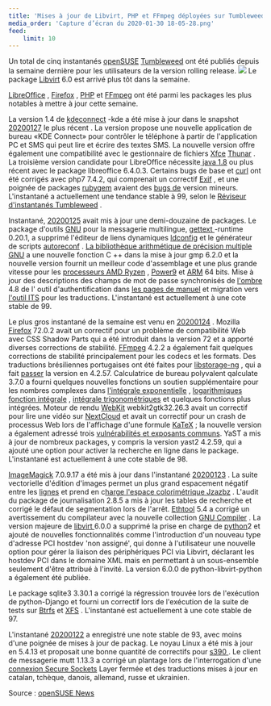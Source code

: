 ```yaml
---
title: 'Mises à jour de Libvirt, PHP et FFmpeg déployées sur Tumbleweed'
media_order: 'Capture d’écran du 2020-01-30 18-05-28.png'
feed:
    limit: 10
---
```


Un total de cinq instantanés [openSUSE](https://www.opensuse.org/) [Tumbleweed](https://en.opensuse.org/Portal:Tumbleweed) ont été publiés depuis la semaine dernière pour les utilisateurs de la version rolling release.
![](http://https://news.opensuse.org/wp-content/uploads/2016/05/Tumbleweed-black-green-300x127.png)
Le package [Libvirt](https://libvirt.org/) 6.0 est arrivé plus tôt dans la semaine.

[LibreOffice](https://www.libreoffice.org/) , [Firefox](https://www.mozilla.org/en-US/firefox/) , [PHP](https://www.php.net/) et [FFmpeg](https://www.ffmpeg.org/) ont été parmi les packages les plus notables à mettre à jour cette semaine.

La version 1.4 de [kdeconnect](https://community.kde.org/KDEConnect) -kde a été mise à jour dans le snapshot [20200127](https://lists.opensuse.org/opensuse-factory/2020-01/msg00305.html) le plus récent . La version propose une nouvelle application de bureau «KDE Connect» pour contrôler le téléphone à partir de l'application PC et SMS qui peut lire et écrire des textes SMS. La nouvelle version offre également une compatibilité avec le gestionnaire de fichiers [Xfce](https://www.xfce.org/) [Thunar](https://en.wikipedia.org/wiki/Thunar) . La troisième version candidate pour LibreOffice nécessite[ java 1.8](https://www.java.com/download/) ou plus récent avec le package libreoffice 6.4.0.3. Certains bugs de base et [curl](https://curl.haxx.se/) ont été corrigés avec php7 7.4.2, qui comprenait un correctif [Exif](https://en.wikipedia.org/wiki/Exif) , et une poignée de packages [rubygem](https://rubygems.org/) avaient des [bugs de](https://rubygems.org/) version mineurs. L'instantané a actuellement une tendance stable à 99, selon le [Réviseur d'instantanés Tumbleweed](http://review.tumbleweed.boombatower.com/) .

Instantané, [20200125](https://lists.opensuse.org/opensuse-factory/2020-01/msg00287.html) avait mis à jour une demi-douzaine de packages. Le package d'outils [GNU](https://www.gnu.org/home.en.html) pour la messagerie multilingue, [gettext ](https://www.gnu.org/software/gettext/)-runtime 0.20.1, a supprimé l'éditeur de liens dynamiques [ldconfig](http://man7.org/linux/man-pages/man8/ldconfig.8.html) et le générateur de scripts [autoreconf](https://www.geeksforgeeks.org/autoreconf-command-in-linux-with-examples/) . [La bibliothèque arithmétique de précision multiple GNU](https://gmplib.org/) a une nouvelle fonction C ++ dans la mise à jour gmp 6.2.0 et la nouvelle version fournit un meilleur code d'assemblage et une plus grande vitesse pour les [processeurs AMD Ryzen](https://www.amd.com/en/ryzen) , [Power9](https://en.wikipedia.org/wiki/POWER9) et [ARM](https://www.arm.com/) 64 bits. Mise à jour des descriptions des champs de mot de passe synchronisés de [l'ombre](https://github.com/shadow-maint/shadow) 4.8 de l' outil d'authentification dans [les pages de manuel](https://en.wikipedia.org/wiki/Man_page) et migration vers [l'outil ITS](http://itstool.org/) pour les traductions. L'instantané est actuellement à une cote stable de 99.

Le plus gros instantané de la semaine est venu en [20200124](https://lists.opensuse.org/opensuse-factory/2020-01/msg00286.html) . Mozilla [Firefox](https://www.mozilla.org/en-US/firefox/) 72.0.2 avait un correctif pour un problème de compatibilité Web avec CSS Shadow Parts qui a été introduit dans la version 72 et a apporté diverses corrections de stabilité. [FFmpeg](https://www.ffmpeg.org/) 4.2.2 a également fait quelques corrections de stabilité principalement pour les codecs et les formats. Des traductions brésiliennes portugaises ont été faites pour [libstorage-ng](https://github.com/openSUSE/libstorage-ng) , qui a fait [passer](https://github.com/openSUSE/libstorage-ng) la version en 4.2.57. Calculatrice de bureau polyvalent qalculate 3.7.0 a fourni quelques nouvelles fonctions un soutien supplémentaire pour les nombres complexes dans [l'intégrale exponentielle](https://en.wikipedia.org/wiki/Exponential_integral) , [logarithmiques fonction intégrale](https://en.wikipedia.org/wiki/Logarithmic_integral_function) , [intégrale trigonométriques](https://en.wikipedia.org/wiki/List_of_integrals_of_trigonometric_functions) et quelques fonctions plus intégrées. Moteur de rendu [WebKit](https://software.opensuse.org/package/webkit2gtk3) webkit2gtk32.26.3 avait un correctif pour lire une vidéo sur [NextCloud](https://nextcloud.com/) et avait un correctif pour un crash de processus Web lors de l'affichage d'une formule [KaTeX](https://github.com/KaTeX/KaTeX) ; la nouvelle version a également adressé trois [vulnérabilités et exposants communs](https://en.wikipedia.org/wiki/Common_Vulnerabilities_and_Exposures). YaST a mis à jour de nombreux packages, y compris la version yast2 4.2.59, qui a ajouté une option pour activer la recherche en ligne dans le package. L'instantané est actuellement à une cote stable de 98.

[ImageMagick](https://www.imagemagick.org/) 7.0.9.17 a été mis à jour dans l'instantané [20200123](https://lists.opensuse.org/opensuse-factory/2020-01/msg00282.html) . La suite vectorielle d'édition d'images permet un plus grand espacement négatif entre les [lignes](http://im.snibgo.com/jzazbz.htm) et prend en c[harge l'espace colorimétrique Jzazbz](http://im.snibgo.com/jzazbz.htm) . L'audit du package de journalisation 2.8.5 a mis à jour les tables de recherche et corrigé le défaut de segmentation lors de l'arrêt. [Ethtool](https://en.wikipedia.org/wiki/Ethtool) 5.4 a corrigé un avertissement du compilateur avec la nouvelle collection [GNU Compiler](https://gcc.gnu.org/) . La version majeure de [libvirt ](https://www.libvirt.org/news.html)6.0.0 a supprimé la prise en charge de [python](https://www.python.org/download/releases/2.0/)2 et ajouté de nouvelles fonctionnalités comme l'introduction d'un nouveau type d'adresse PCI hostdev 'non assigné', qui donne à l'utilisateur une nouvelle option pour gérer la liaison des périphériques PCI via Libvirt, déclarant les hostdev PCI dans le domaine XML mais en permettant à un sous-ensemble seulement d'être attribué à l'invité. La version 6.0.0 de python-libvirt-python a également été publiée.

Le package sqlite3 3.30.1 a corrigé la régression trouvée lors de l'exécution de python-Django et fourni un correctif lors de l'exécution de la suite de tests sur [Btrfs](https://en.wikipedia.org/wiki/Btrfs) et [XFS](https://en.wikipedia.org/wiki/XFS) . L'instantané est actuellement à une cote stable de 97.

L'instantané [20200122](https://lists.opensuse.org/opensuse-factory/2020-01/msg00272.html) a enregistré une note stable de 93, avec moins d'une poignée de mises à jour de packag. Le noyau Linux a été mis à jour en 5.4.13 et proposait une bonne quantité de correctifs pour [s390 ](https://en.wikipedia.org/wiki/IBM_System/390). Le client de messagerie mutt 1.13.3 a corrigé un plantage lors de l'interrogation d'une [connexion Secure Sockets](https://en.wikipedia.org/wiki/Transport_Layer_Security) Layer fermée et des traductions mises à jour en catalan, tchèque, danois, allemand, russe et ukrainien.

Source : [openSUSE News](https://news.opensuse.org/2020/01/29/libvirt-php-ffmpeg-updates-roll-out-on-tumbleweed/)